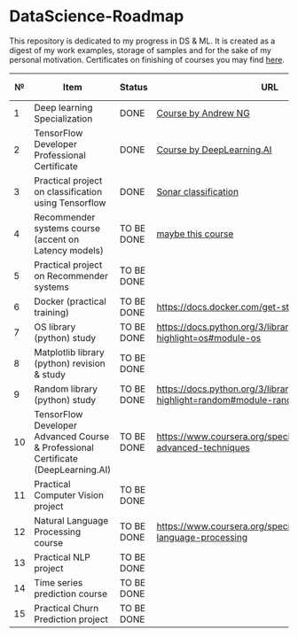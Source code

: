 # DataScience-Roadmap
This repository is dedicated to my progress in DS & ML. It is created as a digest of my work examples, storage of samples and for the sake of my personal motivation. Certificates on finishing of courses you may find <a href="https://github.com/hipufka/DataScience-Roadmap/tree/main/Certificates">here</a>.


№ |Item                                   |Status      |URL    | Date of finish
--|---------------------------------------|------------|-------|---------------
1 |Deep learning Specialization|DONE|[Course by Andrew NG](https://www.coursera.org/specializations/deep-learning)|16.12.2021
2 |TensorFlow Developer Professional Certificate|DONE|[Course by DeepLearning.AI](https://www.coursera.org/professional-certificates/tensorflow-in-practice)|13.05.2022
3 |Practical project on classification using Tensorflow|DONE|[Sonar classification](https://github.com/hipufka/DataScience-Roadmap/blob/main/Notebooks/Tensorflow/Sonar_classification_Tensorflow.ipynb)|04.06.2022
4 |Recommender systems course (accent on Latency models)|TO BE DONE|[maybe this course](https://www.coursera.org/specializations/recommender-systems)|
5 |Practical project on Recommender systems|TO BE DONE||
6 |Docker (practical training)|TO BE DONE|https://docs.docker.com/get-started/overview/||
7 |OS library (python) study                       |TO BE DONE|https://docs.python.org/3/library/os.html?highlight=os#module-os
8 |Matplotlib library (python) revision & study           |TO BE DONE|
9 |Random library (python) study                 |TO BE DONE|https://docs.python.org/3/library/random.html?highlight=random#module-random
10 |TensorFlow Developer Advanced Course & Professional Certificate (DeepLearning.AI)|TO BE DONE|https://www.coursera.org/specializations/tensorflow-advanced-techniques|
11|Practical Computer Vision project |TO BE DONE|
12 |Natural Language Processing course|TO BE DONE|https://www.coursera.org/specializations/natural-language-processing
13 |Practical NLP project                  |TO BE DONE|
14 |Time series prediction course             |TO BE DONE|
15 |Practical Churn Prediction project               |TO BE DONE|

